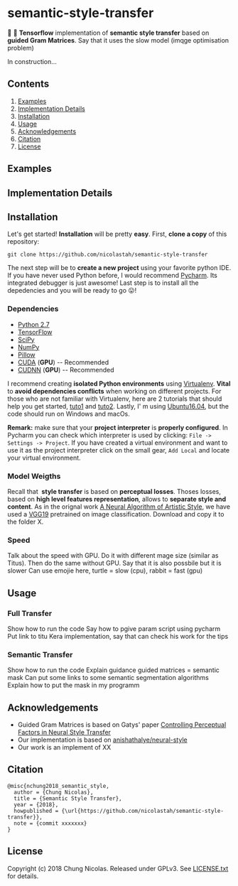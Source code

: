 # semantic-style-transfer
 :art: :art:
**Tensorflow** implementation of **semantic style transfer** based on **guided Gram Matrices**.
Say that it uses the slow model (imqge optimisation problem)

In construction...

## Contents
1. [Examples](#examples)
2. [Implementation Details](#implementation-details)
3. [Installation](#installation)
4. [Usage](#usage)
5. [Acknowledgements](#acknowledgements)
5. [Citation](#citation)
5. [License](#license)

## Examples

## Implementation Details

## Installation

Let's get started! **Installation** will be pretty **easy**. First, **clone a copy** of this repository:

```
git clone https://github.com/nicolastah/semantic-style-transfer
```

The next step will be to **create a new project** using your favorite python IDE. If you have never used Python before, I would recommend [Pycharm](https://www.jetbrains.com/pycharm/). Its integrated debugger is just awesome! Last step is to install all the depedencies and you will be ready to go  :stuck_out_tongue:!

### Dependencies
- [Python 2.7](https://www.python.org/download/releases/2.7/)
- [TensorFlow](https://www.tensorflow.org)
- [SciPy](https://www.scipy.org/install.html)
- [NumPy](http://www.numpy.org/)
- [Pillow](http://pillow.readthedocs.io/en/3.3.x/installation.html#installation)
- [CUDA](https://developer.nvidia.com/cuda-downloads) (**GPU**) -- Recommended
- [CUDNN](https://developer.nvidia.com/cudnn) (**GPU**) -- Recommended

I recommend creating **isolated Python environments** using [Virtualenv](https://virtualenv.pypa.io/en/stable/). **Vital** to **avoid dependencies conflicts** when working on different projects. For those who are not familiar with Virtualenv, here are 2 tutorials that should help you get started, [tuto1](http://thepythonguru.com/python-virtualenv-guide/) and [tuto2](http://www.simononsoftware.com/virtualenv-tutorial-part-2/). Lastly, I' m using [Ubuntu16.04](https://www.ubuntu.com/download/desktop), but the code should run on Windows and macOs.

**Remark:** make sure that your **project interpreter** is **properly configured**. In Pycharm you can check which interpreter is used by clicking: ```File -> Settings -> Project```. If you have created a virtual environment and want to use it as the project interpreter click on the small gear, ```Add Local``` and locate your virtual environment.

### Model Weigths
Recall that  **style transfer** is based on **perceptual losses**. Thoses losses, based on 
**high level features representation**, allows to **separate style and content**. As in the orignal work [A Neural Algorithm of Artistic Style](https://arxiv.org/abs/1508.06576), we have used a [VGG19](http://www.vlfeat.org/matconvnet/models/beta16/imagenet-vgg-very) pretrained on image classification. Download and copy it to the folder X.

### Speed
Talk about the speed with GPU. Do it with different mage size (similar as Titus). Then do the same without GPU. Say that it is also possbile but it is slower
Can use emojie here, turtle = slow (cpu), rabbit = fast (gpu)

## Usage
### Full Transfer
Show how to run the code
Say how to pgive param script using pycharm
Put link to titu Kera implementation, say that can check his work for the tips

### Semantic Transfer
Show how to run the code
Explain guidance guided matrices = semantic mask
Can put some links to some semantic segmentation algorithms
Explain how to put the mask in my programm

## Acknowledgements
- Guided Gram Matrices is based on Gatys' paper [Controlling Perceptual Factors in Neural Style Transfer](https://arxiv.org/abs/1611.07865)
- Our implementation is based on [anishathalye/neural-style](https://github.com/anishathalye/neural-style)
- Our work is an implement of XX

## Citation
```
@misc{nchung2018_semantic_style,
  author = {Chung Nicolas},
  title = {Semantic Style Transfer},
  year = {2018},
  howpublished = {\url{https://github.com/nicolastah/semantic-style-transfer}},
  note = {commit xxxxxxx}
}
```

## License
Copyright (c) 2018 Chung Nicolas. Released under GPLv3. See [LICENSE.txt](./LICENSE) for details.
